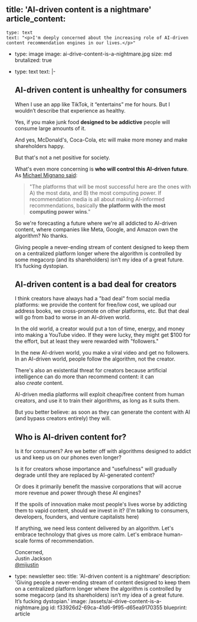 title: 'AI-driven content is a nightmare'
article_content:
  -
    type: text
    text: "<p>I'm deeply concerned about the increasing role of AI-driven content recommendation engines in our lives.</p>"
  -
    type: image
    image: ai-drive-content-is-a-nightmare.jpg
    size: md
    brutalized: true
  -
    type: text
    text: |-
      <h2>AI-driven content is unhealthy for consumers</h2><p>When I use an app like TikTok, it “entertains” me for hours. But I wouldn’t describe that experience as healthy.&nbsp;</p><p>Yes, if you make junk food&nbsp;<b>designed&nbsp;to be addictive</b>&nbsp;people will consume large amounts of it.

      And yes, McDonald's, Coca-Cola, etc will make more money and make shareholders happy.

      But that's not a net positive for society.</p><p>What's even more concerning is <b>who will control this AI-driven future</b>. As <a href="https://oa.transistor.fm/episodes/michael-mignano-on-the-end-of-social-media-and-the-rise-of-recommendation-media">Michael Mignano said</a>:</p><blockquote><p>"The platforms that will be most successful here are the ones with A) the most data, and B) the most computing power. If recommendation media is all about making AI-informed recommendations, basically <b>the platform with the most computing power wins</b>."</p></blockquote><p>So we're forecasting a future where we're all addicted to AI-driven content, where companies like Meta, Google, and Amazon own the algorithm? No thanks.</p><p>Giving people a never-ending stream of content designed to keep them on a centralized platform longer where the algorithm is controlled by some megacorp (and its shareholders) isn’t my idea of a great future.
      It’s fucking dystopian.&nbsp;</p><h2>AI-driven content is a bad deal for creators</h2><p>I think creators have always had a "bad deal" from social media platforms: we provide the content for free/low cost, we upload our address books, we cross-promote on other platforms, etc. But that deal will go from bad to worse in an AI-driven world.</p><p>In the old world, a creator would put a ton of time, energy, and money into making a YouTube video. If they were lucky, they might get $100 for the effort, but at least they were rewarded with "followers."&nbsp;</p><p>In the new AI-driven world, you make a viral video and get no followers. In an AI-driven world, people follow the algorithm, not the creator.</p><p>There's also an existential threat for creators because artificial intelligence can do more than recommend content: it can also&nbsp;<i>create</i>&nbsp;content.</p><p>AI-driven media platforms will exploit cheap/free content from human creators, and use it to train their algorithms, as long as it suits them.

      But you better believe: as soon as they can generate the content with AI (and bypass creators entirely) they will.</p><h2>Who is AI-driven content for?</h2><p>Is it for consumers? Are we better off with algorithms designed to addict us and keep us on our phones even longer?</p><p>Is it for creators whose importance and "usefulness" will gradually degrade until they are replaced by AI-generated content?</p><p>Or does it primarily benefit the massive corporations that will accrue more revenue and power through these AI engines?</p><p>If the spoils of innovation make most people's lives worse by addicting them to vapid content, should we invest in it? (I'm talking to consumers, developers, founders, and venture capitalists here)</p><p>If anything, we need less content delivered by an algorithm. Let's embrace technology that gives us more calm. Let's embrace human-scale forms of recommendation.</p><p>Concerned,<br>Justin Jackson<br><a href="https://twitter.com/mijustin">@mijustin</a></p>
  -
    type: newsletter
seo:
  title: 'AI-driven content is a nightmare'
  description: 'Giving people a never-ending stream of content designed to keep them on a centralized platform longer where the algorithm is controlled by some megacorp (and its shareholders) isn’t my idea of a great future. It’s fucking dystopian.'
  image: /assets/ai-drive-content-is-a-nightmare.jpg
id: f33926d2-69ca-41d6-9f95-d65ea9170355
blueprint: article

